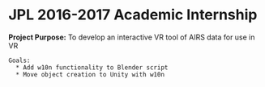 # JPL 2016-2017 Academic Internship

**Project Purpose:** To develop an interactive VR tool of AIRS data for use in VR
    
    Goals:
      * Add w10n functionality to Blender script
      * Move object creation to Unity with w10n


